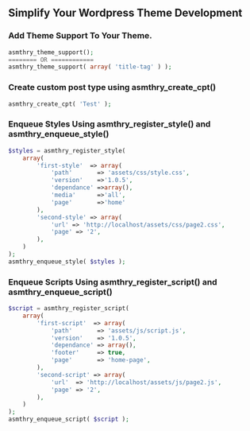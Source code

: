 ## Simplify Your Wordpress Theme Development

### Add Theme Support To Your Theme.
```php
asmthry_theme_support();
======== OR ============
asmthry_theme_support( array( 'title-tag' ) );
```
### Create custom post type using asmthry_create_cpt()
```php
asmthry_create_cpt( 'Test' );
```
### Enqueue Styles Using asmthry_register_style() and asmthry_enqueue_style()
```php
$styles = asmthry_register_style(
	array(
		'first-style'  => array(
			'path'       => 'assets/css/style.css',
            'version'    =>'1.0.5',
            'dependance' =>array(),
            'media'      =>'all',
            'page'       =>'home'
		),
		'second-style' => array(
			'url' => 'http://localhost/assets/css/page2.css',
			'page' => '2',
		),
	)
);
asmthry_enqueue_style( $styles );
```
### Enqueue Scripts Using asmthry_register_script() and asmthry_enqueue_script()
```php
$script = asmthry_register_script(
	array(
		'first-script'  => array(
			'path'       => 'assets/js/script.js',
			'version'    => '1.0.5',
			'dependance' => array(),
			'footer'     => true,
			'page'       => 'home-page',
		),
		'second-script' => array(
			'url'  => 'http://localhost/assets/js/page2.js',
			'page' => '2',
		),
	)
);
asmthry_enqueue_script( $script );
```